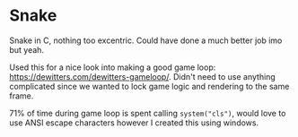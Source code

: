 # Snake
Snake in C, nothing too excentric. Could have done a much better job imo but yeah.

Used this for a nice look into making a good game loop: https://dewitters.com/dewitters-gameloop/. Didn't need to use anything complicated since we wanted to lock game logic and rendering to the same frame.

71% of time during game loop is spent calling ``` system("cls") ```, would love to use ANSI escape characters however I created this using windows.
